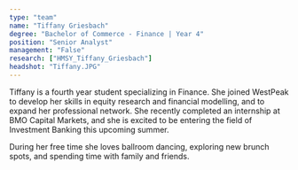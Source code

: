 ```yaml
---
type: "team"
name: "Tiffany Griesbach"
degree: "Bachelor of Commerce - Finance | Year 4"
position: "Senior Analyst"
management: "False"
research: ["HMSY_Tiffany_Griesbach"]
headshot: "Tiffany.JPG"
---
```


Tiffany is a fourth year student specializing in Finance. She joined WestPeak to develop her skills in equity research and financial modelling, and to expand her professional network. She recently completed an internship at BMO Capital Markets, and she is excited to be entering the field of Investment Banking this upcoming summer. 

During her free time she loves ballroom dancing, exploring new brunch spots, and spending time with family and friends.
